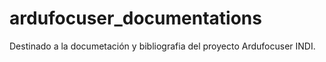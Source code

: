 # ardufocuser_documentations
Destinado a la documetación y bibliografia del proyecto Ardufocuser INDI.
